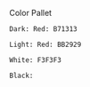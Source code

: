 Color Pallet
    
    Dark: Red: B71313
    
    Light: Red: BB2929
    
    White: F3F3F3
    
    Black:


